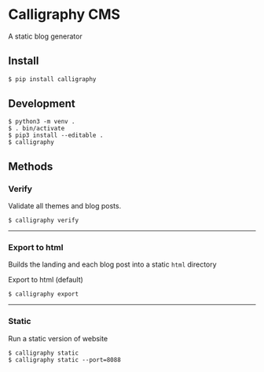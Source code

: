 # Calligraphy CMS
A static blog generator

## Install
```bash
$ pip install calligraphy
```

## Development
```shell
$ python3 -m venv .
$ . bin/activate
$ pip3 install --editable .
$ calligraphy
```

## Methods

### Verify

Validate all themes and blog posts.

```shell
$ calligraphy verify
```

---

### Export to html
Builds the landing and each blog post into a static `html` directory

Export to html (default)

```shell
$ calligraphy export
```

---

### Static
Run a static version of website

```shell
$ calligraphy static
$ calligraphy static --port=8088
```
